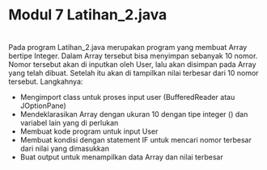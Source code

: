 # Modul 7 Latihan_2.java
#
Pada program Latihan_2.java merupakan program yang membuat Array bertipe Integer. Dalam Array tersebut bisa menyimpan sebanyak 10 nomor. Nomor tersebut akan di inputkan oleh User, lalu akan disimpan pada Array yang telah dibuat. Setelah itu akan di tampilkan nilai terbesar dari 10 nomor tersebut. Langkahnya:
- Mengimport class untuk proses input user (BufferedReader atau JOptionPane)
- Mendeklarasikan Array dengan ukuran 10 dengan tipe integer () dan variabel lain yang di perlukan
- Membuat kode program untuk input User
- Membuat kondisi dengan statement IF untuk mencari nomor terbesar dari nilai yang dimasukkan
- Buat output untuk menampilkan data Array dan nilai terbesar